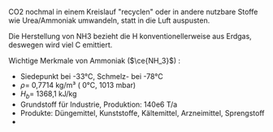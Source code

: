 CO2 nochmal in einem Kreislauf "recyclen" oder in andere nutzbare Stoffe wie Urea/Ammoniak umwandeln, statt in die Luft auspusten.

Die Herstellung von NH3 bezieht die H konventionellerweise aus Erdgas, deswegen wird viel C emittiert.

Wichtige Merkmale von Ammoniak ($\ce{NH_3}$) :
- Siedepunkt bei -33°C, Schmelz- bei -78°C
- $\rho =$ 0,7714 kg/m³ ( 0°C, 1013 mbar)
- $H_b =$ 1368,1 kJ/kg
- Grundstoff für Industrie, Produktion: 140e6 T/a
- Produkte: Düngemittel, Kunststoffe, Kältemittel, Arzneimittel, Sprengstoff
- 
